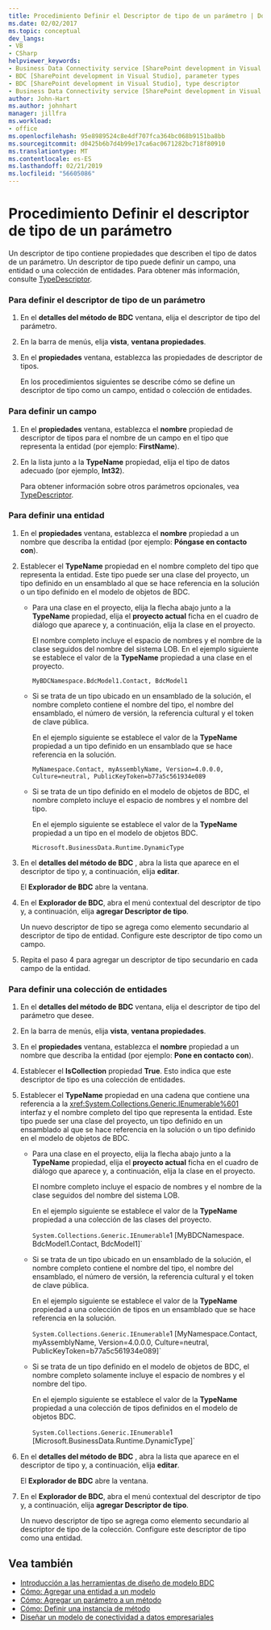 ```yaml
---
title: Procedimiento Definir el Descriptor de tipo de un parámetro | Documentos de Microsoft
ms.date: 02/02/2017
ms.topic: conceptual
dev_langs:
- VB
- CSharp
helpviewer_keywords:
- Business Data Connectivity service [SharePoint development in Visual Studio], type descriptor
- BDC [SharePoint development in Visual Studio], parameter types
- BDC [SharePoint development in Visual Studio], type descriptor
- Business Data Connectivity service [SharePoint development in Visual Studio], parameter types
author: John-Hart
ms.author: johnhart
manager: jillfra
ms.workload:
- office
ms.openlocfilehash: 95e8989524c8e4df707fca364bc068b9151ba8bb
ms.sourcegitcommit: d0425b6b7d4b99e17ca6ac0671282bc718f80910
ms.translationtype: MT
ms.contentlocale: es-ES
ms.lasthandoff: 02/21/2019
ms.locfileid: "56605086"
---
```

# <a name="how-to-define-the-type-descriptor-of-a-parameter"></a>Procedimiento Definir el descriptor de tipo de un parámetro
  Un descriptor de tipo contiene propiedades que describen el tipo de datos de un parámetro. Un descriptor de tipo puede definir un campo, una entidad o una colección de entidades. Para obtener más información, consulte [TypeDescriptor](/previous-versions/office/developer/sharepoint-2007/ms543392\(v\=office.12\)).

### <a name="to-define-the-type-descriptor-of-a-parameter"></a>Para definir el descriptor de tipo de un parámetro

1.  En el **detalles del método de BDC** ventana, elija el descriptor de tipo del parámetro.

2.  En la barra de menús, elija **vista**, **ventana propiedades**.

3.  En el **propiedades** ventana, establezca las propiedades de descriptor de tipos.

     En los procedimientos siguientes se describe cómo se define un descriptor de tipo como un campo, entidad o colección de entidades.

### <a name="to-define-a-field"></a>Para definir un campo

1.  En el **propiedades** ventana, establezca el **nombre** propiedad de descriptor de tipos para el nombre de un campo en el tipo que representa la entidad (por ejemplo: **FirstName**).

2.  En la lista junto a la **TypeName** propiedad, elija el tipo de datos adecuado (por ejemplo, **Int32**).

     Para obtener información sobre otros parámetros opcionales, vea [TypeDescriptor](/previous-versions/office/developer/sharepoint-2007/ms543392\(v\=office.12\)).

### <a name="to-define-an-entity"></a>Para definir una entidad

1.  En el **propiedades** ventana, establezca el **nombre** propiedad a un nombre que describa la entidad (por ejemplo: **Póngase en contacto con**).

2.  Establecer el **TypeName** propiedad en el nombre completo del tipo que representa la entidad. Este tipo puede ser una clase del proyecto, un tipo definido en un ensamblado al que se hace referencia en la solución o un tipo definido en el modelo de objetos de BDC.

    -   Para una clase en el proyecto, elija la flecha abajo junto a la **TypeName** propiedad, elija el **proyecto actual** ficha en el cuadro de diálogo que aparece y, a continuación, elija la clase en el proyecto.

         El nombre completo incluye el espacio de nombres y el nombre de la clase seguidos del nombre del sistema LOB. En el ejemplo siguiente se establece el valor de la **TypeName** propiedad a una clase en el proyecto.

         `MyBDCNamespace.BdcModel1.Contact, BdcModel1`

    -   Si se trata de un tipo ubicado en un ensamblado de la solución, el nombre completo contiene el nombre del tipo, el nombre del ensamblado, el número de versión, la referencia cultural y el token de clave pública.

         En el ejemplo siguiente se establece el valor de la **TypeName** propiedad a un tipo definido en un ensamblado que se hace referencia en la solución.

         `MyNamespace.Contact, myAssemblyName, Version=4.0.0.0, Culture=neutral, PublicKeyToken=b77a5c561934e089`

    -   Si se trata de un tipo definido en el modelo de objetos de BDC, el nombre completo incluye el espacio de nombres y el nombre del tipo.

         En el ejemplo siguiente se establece el valor de la **TypeName** propiedad a un tipo en el modelo de objetos BDC.

         `Microsoft.BusinessData.Runtime.DynamicType`

3.  En el **detalles del método de BDC** , abra la lista que aparece en el descriptor de tipo y, a continuación, elija **editar**.

     El **Explorador de BDC** abre la ventana.

4.  En el **Explorador de BDC**, abra el menú contextual del descriptor de tipo y, a continuación, elija **agregar Descriptor de tipo**.

     Un nuevo descriptor de tipo se agrega como elemento secundario al descriptor de tipo de entidad. Configure este descriptor de tipo como un campo.

5.  Repita el paso 4 para agregar un descriptor de tipo secundario en cada campo de la entidad.

### <a name="to-define-a-collection-of-entities"></a>Para definir una colección de entidades

1. En el **detalles del método de BDC** ventana, elija el descriptor de tipo del parámetro que desee.

2. En la barra de menús, elija **vista**, **ventana propiedades**.

3. En el **propiedades** ventana, establezca el **nombre** propiedad a un nombre que describa la entidad (por ejemplo: **Pone en contacto con**).

4. Establecer el **IsCollection** propiedad **True**. Esto indica que este descriptor de tipo es una colección de entidades.

5. Establecer el **TypeName** propiedad en una cadena que contiene una referencia a la <xref:System.Collections.Generic.IEnumerable%601> interfaz y el nombre completo del tipo que representa la entidad. Este tipo puede ser una clase del proyecto, un tipo definido en un ensamblado al que se hace referencia en la solución o un tipo definido en el modelo de objetos de BDC.

   - Para una clase en el proyecto, elija la flecha abajo junto a la **TypeName** propiedad, elija el **proyecto actual** ficha en el cuadro de diálogo que aparece y, a continuación, elija la clase en el proyecto.

      El nombre completo incluye el espacio de nombres y el nombre de la clase seguidos del nombre del sistema LOB.

      En el ejemplo siguiente se establece el valor de la **TypeName** propiedad a una colección de las clases del proyecto.

      `System.Collections.Generic.IEnumerable`1 [MyBDCNamespace.` `BdcModel1.Contact, BdcModel1]`

   - Si se trata de un tipo ubicado en un ensamblado de la solución, el nombre completo contiene el nombre del tipo, el nombre del ensamblado, el número de versión, la referencia cultural y el token de clave pública.

      En el ejemplo siguiente se establece el valor de la **TypeName** propiedad a una colección de tipos en un ensamblado que se hace referencia en la solución.

      `System.Collections.Generic.IEnumerable`1 [MyNamespace.Contact, myAssemblyName, Version=4.0.0.0, Culture=neutral, PublicKeyToken=b77a5c561934e089]`

   - Si se trata de un tipo definido en el modelo de objetos de BDC, el nombre completo solamente incluye el espacio de nombres y el nombre del tipo.

      En el ejemplo siguiente se establece el valor de la **TypeName** propiedad a una colección de tipos definidos en el modelo de objetos BDC.

      `System.Collections.Generic.IEnumerable`1 [Microsoft.BusinessData.Runtime.DynamicType]`

6. En el **detalles del método de BDC** , abra la lista que aparece en el descriptor de tipo y, a continuación, elija **editar**.

    El **Explorador de BDC** abre la ventana.

7. En el **Explorador de BDC**, abra el menú contextual del descriptor de tipo y, a continuación, elija **agregar Descriptor de tipo**.

    Un nuevo descriptor de tipo se agrega como elemento secundario al descriptor de tipo de la colección. Configure este descriptor de tipo como una entidad.

## <a name="see-also"></a>Vea también
- [Introducción a las herramientas de diseño de modelo BDC](../sharepoint/bdc-model-design-tools-overview.md)
- [Cómo: Agregar una entidad a un modelo](../sharepoint/how-to-add-an-entity-to-a-model.md)
- [Cómo: Agregar un parámetro a un método](../sharepoint/how-to-add-a-parameter-to-a-method.md)
- [Cómo: Definir una instancia de método](../sharepoint/how-to-define-a-method-instance.md)
- [Diseñar un modelo de conectividad a datos empresariales](../sharepoint/designing-a-business-data-connectivity-model.md)

